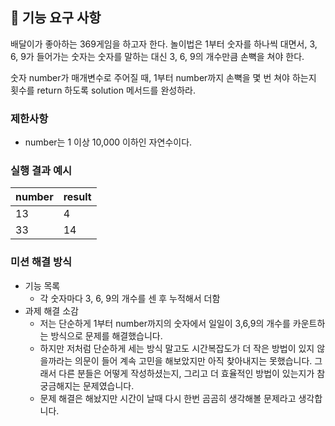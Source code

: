## 🚀 기능 요구 사항

배달이가 좋아하는 369게임을 하고자 한다. 놀이법은 1부터 숫자를 하나씩 대면서, 3, 6, 9가 들어가는 숫자는 숫자를 말하는 대신 3, 6, 9의 개수만큼 손뼉을 쳐야 한다.

숫자 number가 매개변수로 주어질 때, 1부터 number까지 손뼉을 몇 번 쳐야 하는지 횟수를 return 하도록 solution 메서드를 완성하라.

### 제한사항

- number는 1 이상 10,000 이하인 자연수이다.

### 실행 결과 예시

| number | result |
| --- | --- |
| 13 | 4 |
| 33 | 14 |

### 미션 해결 방식
- 기능 목록
  - 각 숫자마다 3, 6, 9의 개수를 센 후 누적해서 더함
- 과제 해결 소감
  - 저는 단순하게 1부터 number까지의 숫자에서 일일이 3,6,9의 개수를 카운트하는 방식으로 문제를 해결했습니다.
  - 하지만 저처럼 단순하게 세는 방식 말고도 시간복잡도가 더 작은 방법이 있지 않을까라는 의문이 들어 계속 고민을 해보았지만 아직 찾아내지는 못했습니다. 그래서 다른 분들은 어떻게 작성하셨는지, 그리고 더 효율적인 방법이 있는지가 참 궁금해지는 문제였습니다.
  - 문제 해결은 해놨지만 시간이 날때 다시 한번 곰곰히 생각해볼 문제라고 생각합니다.
